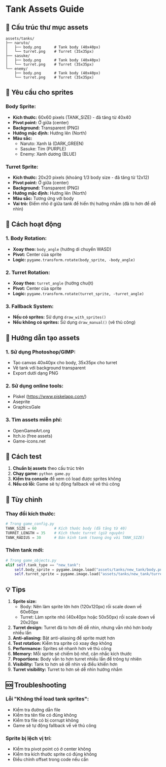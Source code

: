 # Tank Assets Guide

## 📁 Cấu trúc thư mục assets

```
assets/tanks/
├── naruto/
│   ├── body.png      # Tank body (40x40px)
│   └── turret.png    # Turret (35x35px)
├── sasuke/
│   ├── body.png      # Tank body (40x40px)
│   └── turret.png    # Turret (35x35px)
└── enemy/
    ├── body.png      # Tank body (40x40px)
    └── turret.png    # Turret (35x35px)
```

## 🎨 Yêu cầu cho sprites

### Body Sprite:
- **Kích thước:** 60x60 pixels (TANK_SIZE) - đã tăng từ 40x40
- **Pivot point:** Ở giữa (center)
- **Background:** Transparent (PNG)
- **Hướng mặc định:** Hướng lên (North)
- **Màu sắc:** 
  - Naruto: Xanh lá (DARK_GREEN)
  - Sasuke: Tím (PURPLE)
  - Enemy: Xanh dương (BLUE)

### Turret Sprite:
- **Kích thước:** 20x20 pixels (khoảng 1/3 body size - đã tăng từ 12x12)
- **Pivot point:** Ở giữa (center)
- **Background:** Transparent (PNG)
- **Hướng mặc định:** Hướng lên (North)
- **Màu sắc:** Tương ứng với body
- **Vai trò:** Điểm nhỏ ở giữa tank để hiển thị hướng nhắm (đã to hơn để dễ nhìn)

## 🔄 Cách hoạt động

### 1. Body Rotation:
- **Xoay theo:** `body_angle` (hướng di chuyển WASD)
- **Pivot:** Center của sprite
- **Logic:** `pygame.transform.rotate(body_sprite, -body_angle)`

### 2. Turret Rotation:
- **Xoay theo:** `turret_angle` (hướng chuột)
- **Pivot:** Center của sprite
- **Logic:** `pygame.transform.rotate(turret_sprite, -turret_angle)`

### 3. Fallback System:
- **Nếu có sprites:** Sử dụng `draw_with_sprites()`
- **Nếu không có sprites:** Sử dụng `draw_manual()` (vẽ thủ công)

## 📝 Hướng dẫn tạo assets

### 1. Sử dụng Photoshop/GIMP:
- Tạo canvas 40x40px cho body, 35x35px cho turret
- Vẽ tank với background transparent
- Export dưới dạng PNG

### 2. Sử dụng online tools:
- Piskel (https://www.piskelapp.com/)
- Aseprite
- GraphicsGale

### 3. Tìm assets miễn phí:
- OpenGameArt.org
- Itch.io (free assets)
- Game-icons.net

## 🚀 Cách test

1. **Chuẩn bị assets** theo cấu trúc trên
2. **Chạy game:** `python game.py`
3. **Kiểm tra console** để xem có load được sprites không
4. **Nếu có lỗi:** Game sẽ tự động fallback về vẽ thủ công

## 🔧 Tùy chỉnh

### Thay đổi kích thước:
```python
# Trong game_config.py
TANK_SIZE = 60        # Kích thước body (đã tăng từ 40)
TURRET_LENGTH = 35    # Kích thước turret (giữ nguyên)
TANK_RADIUS = 30      # Bán kính tank (tương ứng với TANK_SIZE)
```

### Thêm tank mới:
```python
# Trong game_objects.py
elif self.tank_type == "new_tank":
    self.body_sprite = pygame.image.load("assets/tanks/new_tank/body.png")
    self.turret_sprite = pygame.image.load("assets/tanks/new_tank/turret.png")
```

## 💡 Tips

1. **Sprite size:** 
   - Body: Nên làm sprite lớn hơn (120x120px) rồi scale down về 60x60px
   - Turret: Làm sprite nhỏ (40x40px hoặc 50x50px) rồi scale down về 20x20px
2. **Turret design:** Turret đã to hơn để dễ nhìn, nhưng vẫn nhỏ hơn body nhiều lần
3. **Anti-aliasing:** Bật anti-aliasing để sprite mượt hơn
4. **Test rotation:** Kiểm tra sprite có xoay đẹp không
5. **Performance:** Sprites sẽ nhanh hơn vẽ thủ công
6. **Memory:** Mỗi sprite sẽ chiếm bộ nhớ, cân nhắc kích thước
7. **Proportions:** Body vẫn to hơn turret nhiều lần để trông tự nhiên
8. **Visibility:** Tank to hơn sẽ dễ nhìn và điều khiển hơn
9. **Turret visibility:** Turret to hơn sẽ dễ nhìn hướng nhắm

## 🆘 Troubleshooting

### Lỗi "Không thể load tank sprites":
- Kiểm tra đường dẫn file
- Kiểm tra tên file có đúng không
- Kiểm tra file có bị corrupt không
- Game sẽ tự động fallback về vẽ thủ công

### Sprite bị lệch vị trí:
- Kiểm tra pivot point có ở center không
- Kiểm tra kích thước sprite có đúng không
- Điều chỉnh offset trong code nếu cần

